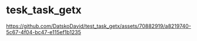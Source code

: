 # tesk_task_getx

https://github.com/DatskoDavid/test_task_getx/assets/70882919/a8219740-5c67-4f04-bc47-e115ef1b1235

